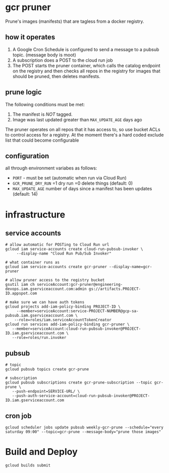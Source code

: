 # gcr pruner

Prune's images (manifests) that are tagless from a docker registry.

## how it operates

1. A Google Cron Schedule is configured to send a message to a pubsub topic. (message body is moot)
2. A subscription does a POST to the cloud run job
3. The POST starts the pruner container, which calls the catalog endpoint on the registry and then checks all repos in the registry for images that should be pruned, then deletes manifests.

## prune logic

The following conditions must be met:

1. The manifest is *NOT* tagged.
2. Image was last updated greater than `MAX_UPDATE_AGE` days ago

The pruner operates on all repos that it has access to, so use bucket ACLs to control access for a registry. At the moment there's a hard coded exclude list that could become configurable

## configuration

all through environment variabes as follows:

* `PORT` - must be set (automatic when run via Cloud Run)
* `GCR_PRUNE_DRY_RUN` =1 dry run =0 delete things (default: 0)
* `MAX_UPDATE_AGE` number of days since a manifest has been updates (default: 14)

# infrastructure

## service accounts

```
# allow automatic for POSTing to Cloud Run url
gcloud iam service-accounts create cloud-run-pubsub-invoker \
     --display-name "Cloud Run Pub/Sub Invoker"

# what container runs as
gcloud iam service-accounts create gcr-pruner --display-name=gcr-pruner

# allow pruner access to the registry bucket
gsutil iam ch serviceAccount:gcr-pruner@engineering-devops.iam.gserviceaccount.com:admin gs://artifacts.PROJECT-ID.appspot.com

# make sure we can have auth tokens
gcloud projects add-iam-policy-binding PROJECT-ID \
     --member=serviceAccount:service-PROJECT-NUMBER@gcp-sa-pubsub.iam.gserviceaccount.com \
    --role=roles/iam.serviceAccountTokenCreator
gcloud run services add-iam-policy-binding gcr-pruner \
   --member=serviceAccount:cloud-run-pubsub-invoker@PROJECT-ID.iam.gserviceaccount.com \
   --role=roles/run.invoker
```

## pubsub

```
# topic
gcloud pubsub topics create gcr-prune

# subscription
gcloud pubsub subscriptions create gcr-prune-subscription --topic gcr-prune \
   --push-endpoint=SERVICE-URL/ \
   --push-auth-service-account=cloud-run-pubsub-invoker@PROJECT-ID.iam.gserviceaccount.com
```
## cron job

```
gcloud scheduler jobs update pubsub weekly-gcr-prune --schedule="every saturday 09:00" --topic=gcr-prune --message-body="prune those images"
```

# Build and Deploy

```
gcloud builds submit
```
